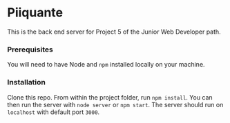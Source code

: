 # Piiquante #

This is the back end server for Project 5 of the Junior Web Developer path.

### Prerequisites ###

You will need to have Node and `npm` installed locally on your machine.

### Installation ###

Clone this repo. From within the project folder, run `npm install`. 
You can then run the server with `node server` or `npm start`. 
The server should run on `localhost` with default port `3000`. 